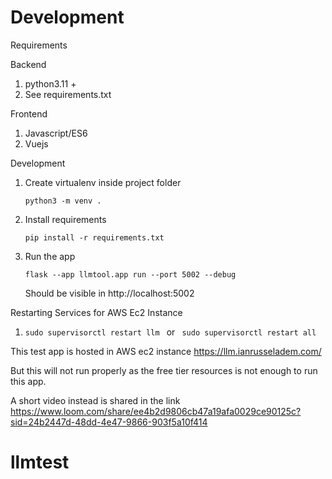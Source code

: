 # Development

Requirements

Backend

1. python3.11 +
2. See requirements.txt

Frontend

1. Javascript/ES6
2. Vuejs

Development

1. Create virtualenv inside project folder

   ```
   python3 -m venv .
   ```

2. Install requirements

   ```
   pip install -r requirements.txt
   ```

3. Run the app
   ```
   flask --app llmtool.app run --port 5002 --debug
   ```
   Should be visible in http://localhost:5002

Restarting Services for AWS Ec2 Instance

1. `sudo supervisorctl restart llm ` or ` sudo supervisorctl restart all`

This test app is hosted in AWS ec2 instance https://llm.ianrusseladem.com/

But this will not run properly as the free tier resources is not enough to run this app.

A short video instead is shared in the link https://www.loom.com/share/ee4b2d9806cb47a19afa0029ce90125c?sid=24b2447d-48dd-4e47-9866-903f5a10f414

# llmtest
